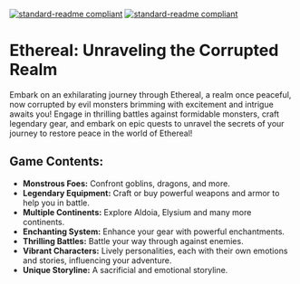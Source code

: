 [![standard-readme compliant](https://img.shields.io/badge/Return_To-Previous_Page-blueviolet.svg?style=flat-square?size=100)](./main.md) 
[![standard-readme compliant](https://img.shields.io/badge/Return_To-Wiki_Page-blue.svg?style=flat-square?size=100)](../main.md)

# Ethereal: Unraveling the Corrupted Realm

Embark on an exhilarating journey through Ethereal, a realm once peaceful, now corrupted by evil monsters brimming with excitement and intrigue awaits you! Engage in thrilling battles against formidable monsters, craft legendary gear, and embark on epic quests to unravel the secrets of your journey to restore peace in the world of Ethereal!

## Game Contents:
- **Monstrous Foes:** Confront goblins, dragons, and more.
- **Legendary Equipment:** Craft or buy powerful weapons and armor to help you in battle.
- **Multiple Continents:** Explore Aldoia, Elysium and many more continents.
- **Enchanting System:** Enhance your gear with powerful enchantments.
- **Thrilling Battles:** Battle your way through against enemies.
- **Vibrant Characters:** Lively personalities, each with their own emotions and stories, influencing your adventure.
- **Unique Storyline:** A sacrificial and emotional storyline.
